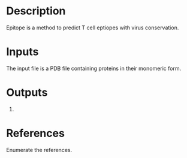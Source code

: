 # Description 

Epitope is a method to predict T cell eptiopes with virus conservation.

# Inputs

The input file is a PDB file containing proteins in their monomeric form. 

# Outputs

1. 

# References

Enumerate the references.
